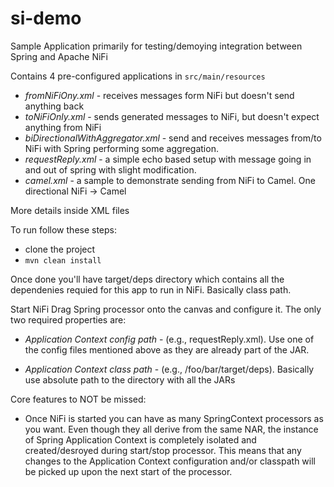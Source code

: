 # si-demo

Sample Application primarily for testing/demoying integration between Spring and Apache NiFi

Contains 4 pre-configured applications in ```src/main/resources```

- _fromNiFiOny.xml_ - receives messages form NiFi but doesn't send anything back
- _toNiFiOnly.xml_ - sends generated messages to NiFi, but doesn't expect anything from NiFi
- _biDirectionalWithAggregator.xml_ - send and receives messages from/to NiFi with Spring performing some aggregation.
- _requestReply.xml_ - a simple echo based setup with message going in and out of spring with slight modification.
- _camel.xml_ - a sample to demonstrate sending from NiFi to Camel. One directional NiFi -> Camel

More details inside XML files

To run follow these steps:

* clone the project
* ```mvn clean install```

Once done you'll have target/deps directory which contains all the dependenies requied for this app to run in NiFi. Basically class path.

Start NiFi
Drag Spring processor onto the canvas and configure it. The only two required properties are:

* _Application Context config path_ - (e.g., requestReply.xml). Use one of the config files mentioned above as they are already part of the JAR.

* _Application Context class path_ - (e.g., /foo/bar/target/deps). Basically use absolute path to the directory with all the JARs

Core features to NOT be missed:
* Once NiFi is started you can have as many SpringContext processors as you want. Even though they all derive from the same NAR, the instance of Spring Application Context is completely isolated and created/desroyed during start/stop processor. This means that any changes to the Application Context configuration and/or classpath will be picked up upon the next start of the processor. 

